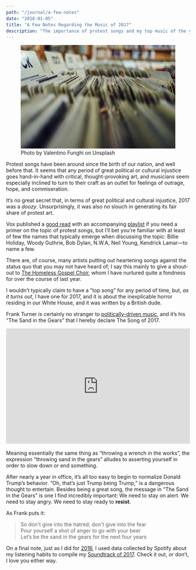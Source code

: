 ```yaml
---
path: "/journal/a-few-notes"
date: "2018-01-05"
title: "A Few Notes Regarding the Music of 2017"
description: "The importance of protest songs and my top music of the year"
---
```


<figure>
  <img src="valentino-funghi-275990.jpg" alt="Records" />
  <figcaption>Photo by Valentino Funghi on Unsplash</figcaption>
</figure>

Protest songs have been around since the birth of our nation, and well before that. It seems that any period of great political or cultural injustice goes hand-in-hand with critical, thought-provoking art, and musicians seem especially inclined to turn to their craft as an outlet for feelings of outrage, hope, and commiseration.

It’s no great secret that, in terms of great political and cultural injustice, 2017 was a *doozy*. Unsurprisingly, it was also no slouch in generating its fair share of protest art.

Vox published a [good read](https://www.vox.com/culture/2017/4/12/14462948/protest-music-history-america-trump-beyonce-dylan-misty) with an accompanying [playlist](https://open.spotify.com/user/1299027248/playlist/1vgS61p88rclNTcPxPP6iF) if you need a primer on the topic of protest songs, but I’ll bet you’re familiar with at least of few the names that typically emerge when discussing the topic: Billie Holiday, Woody Guthrie, Bob Dylan, N.W.A, Neil Young, Kendrick Lamar—to name a few.

There are, of course, many artists putting out heartening songs against the status quo that you may not have heard of; I say this mainly to give a shout-out to [The Homeless Gospel Choir](https://www.thehomelessgospelchoir.com/), whom I have nurtured quite a fondness for over the course of last year.

I wouldn’t typically claim to have a “top song” for any period of time, but, *as it turns out*, I have one for 2017, and it is about the inexplicable horror residing in our White House, and it was written by a British dude.

Frank Turner is certainly no stranger to [politically-driven music](https://www.youtube.com/watch?v=B1NyWbhCxZE&list=PLfG-wgHpBKHfyYQZy6qq8_G-z9Xg7Dx3I&index=41), and it’s his “The Sand in the Gears” that I hereby declare The Song of 2017.

<iframe width="100%" height="315" src="https://www.youtube.com/embed/AZ6s8C88zzk?rel=0&amp;showinfo=0" frameborder="0" gesture="media" allow="encrypted-media" allowfullscreen></iframe>

Meaning essentially the same thing as “throwing a wrench in the works”, the expression “throwing sand in the gears” alludes to asserting yourself in order to slow down or end something.

After nearly a year in office, it’s all too easy to begin to normalize Donald Trump’s behavior. “Oh, that’s just Trump being Trump,” is a dangerous thought to entertain. Besides being a great song, the message in “The Sand in the Gears” is one I find incredibly important: We need to stay on alert. We need to stay angry. We need to stay ready to **resist**.

As Frank puts it:

<blockquote>
So don't give into the hatred; don't give into the fear<br />
Pour yourself a shot of anger to go with your beer<br />
Let’s be the sand in the gears for the next four years
</blockquote>

On a final note, just as I did for [2016](/projects/soundtrack-of-2016), I used data collected by Spotify about my listening habits to compile my [Soundtrack of 2017](/projects/soundtrack-of-2017). Check it out, or don’t, I love you either way.
